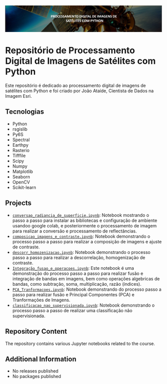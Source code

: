 ![Project Image](banner.png)
# Repositório de Processamento Digital de Imagens de Satélites com Python

Este repositório é dedicado ao processamento digital de imagens de satélites com Python e foi criado por João Ataíde, Cientista de Dados na Imagem Esri.

## Tecnologias
- Python
- rsgislib
- Py6S
- Spectral
- Earthpy
- Rasterio
- Tifffile
- Scipy
- Numpy
- Matplotlib
- Seaborn
- OpenCV
- Scikit-learn

## Projects
- [`conversao_radiancia_de_superficie.ipynb`](https://github.com/jvataidee/pdi_python/blob/master/conversao_radiancia_de_superficie.ipynb): Notebook mostrando o passo a passo para instalar as bibliotecas e configuração de ambiente usandoo google colab, e posteriormente o processamento de imagem para realizar a conversão e processamento de reflectâncias.
- [`composicao_imagens_e_contraste.ipynb`](https://github.com/jvataidee/pdi_python/blob/main/composicao_imagens_e_contraste.ipynb): Notebook demonstrando  o processo passo a passo para realizar a composição de imagens e ajuste de contraste.
- [`descorr_homozenizacao.ipynb`](https://github.com/jvataidee/pdi_python/blob/main/descorr_homozenizacao.ipynb): Notebook demonstrando o processo passo a passo para realizar a descorrelação, homogenização de contraste.
- [`Integração_fusao_e_operacoes.ipynb`](https://github.com/jvataidee/pdi_python/blob/main/Integra%C3%A7%C3%A3o_fusao_e_operacoes.ipynb): Este notebook é uma demonstração do processo passo a passo para realizar fusão e integração de bandas em imagens, bem como operações algebricas de bandas, como subtração, soma, multiplicação, razão (índices).
- [`PCA_Tranformacoes.ipynb`](https://github.com/jvataidee/pdi_python/blob/main/PCA_Tranformacoes.ipynb): Notebook demonstrando do processo passo a passo para realizar fusão e Principal Componentes (PCA) e Tranformações de Imagens.
- [`classificacao_nao_supervisionada.ipynb`](https://github.com/jvataidee/pdi_python/blob/main/classificacao_nao_supervisionada.ipynb): Notebook demonstrando o processo passo a passo de realizar uma classificação não supervisionada.

## Repository Content
The repository contains various Jupyter notebooks related to the course.

## Additional Information
- No releases published
- No packages published
